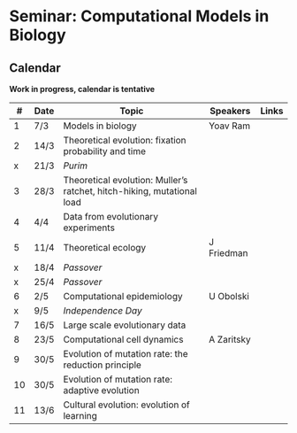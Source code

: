 # Seminar: Computational Models in Biology
## Calendar

**Work in progress, calendar is tentative**

|   #   |   Date    |   Topic   |   Speakers    | Links |
|-------|-----------|-----------|---------------|-------|
|   1   |   7/3     | Models in biology | Yoav Ram
|   2   |   14/3    | Theoretical evolution: fixation probability and time |
|   x   |   21/3    | *Purim*  |
|   3   |   28/3    | Theoretical evolution: Muller’s ratchet, hitch-hiking, mutational load | 
|   4   |   4/4     | Data from evolutionary experiments | 
|   5   |   11/4    | Theoretical ecology | J Friedman
|   x   |   18/4    | *Passover*   |
|   x   |   25/4    | *Passover*   |
|   6   |   2/5     | Computational epidemiology | U Obolski 
|   x   |   9/5     | *Independence Day*    |
|   7   |   16/5    | Large scale evolutionary data  |
|   8   |   23/5    | Computational cell dynamics | A Zaritsky
|   9   |   30/5    | Evolution of mutation rate: the reduction principle |
|   10  |   30/5    | Evolution of mutation rate: adaptive evolution |
|   11  |   13/6    | Cultural evolution: evolution of learning |

